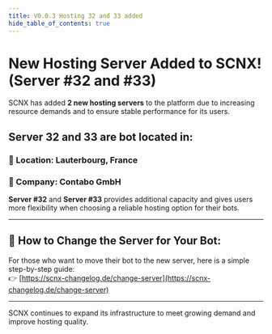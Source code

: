 ```yaml
---
title: V0.0.3 Hosting 32 and 33 added
hide_table_of_contents: true
---
```

# New Hosting Server Added to SCNX! (Server #32 and #33)

SCNX has added **2 new hosting servers** to the platform due to increasing resource demands and to ensure stable performance for its users.

## Server 32 and 33 are bot located in:
### 📍 Location: Lauterbourg, France  
### 🏢 Company: Contabo GmbH

**Server #32** and **Server #33** provides additional capacity and gives users more flexibility when choosing a reliable hosting option for their bots.

---

## 🔄 How to Change the Server for Your Bot:
For those who want to move their bot to the new server, here is a simple step-by-step guide:  
👉 [https://scnx-changelog.de/change-server](https://scnx-changelog.de/change-server)

---

SCNX continues to expand its infrastructure to meet growing demand and improve hosting quality.